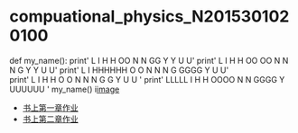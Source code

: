 # compuational_physics_N2015301020100
def my_name():
    print'  L      I   H    H      OO      N      N       GG       Y   Y     U    U'
    print'  L      I   H    H    OO  OO    N N    N     G           Y Y      U    U'
    print'  L      I   HHHHHH   O      O   N   N  N    G   GGGG      Y       U    U'  
    print'  L      I   H    H    O    O    N    N N     G    G       Y       U    U   '
    print'  LLLLL  I   H    H     OOOO     N      N      GGGG        Y       UUUUUU '
my_name()
i[image](https://github.com/xiaoyuerlhy/compuational_physics_N2015301020100/blob/master/QQ%E6%88%AA%E5%9B%BE20170915130050EFDSFSDFDS.png?raw=true)
- [书上第一章作业](https://www.zybuluo.com/xiaoyuerlhy/note/902940)
- [书上第二章作业](https://www.zybuluo.com/xiaoyuerlhy/note/914261)
